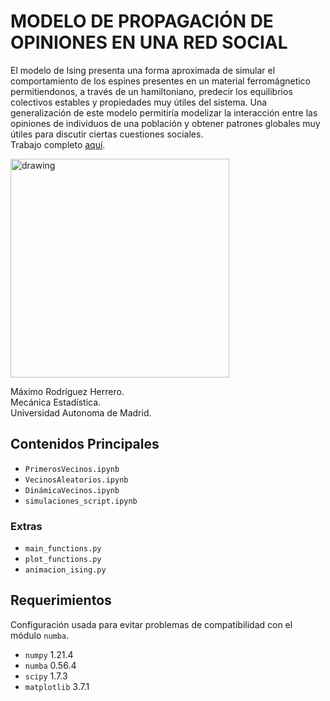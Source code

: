# MODELO DE PROPAGACIÓN DE OPINIONES EN UNA RED SOCIAL
El modelo de Ising presenta una forma aproximada de simular el comportamiento de los espines presentes en un material ferromágnetico permitiendonos, a través de un hamiltoniano, predecir los equilibrios colectivos estables y propiedades muy útiles del sistema. 
Una generalización de este modelo permitiría modelizar la interacción entre las opiniones de individuos de una población y obtener patrones globales muy útiles para discutir ciertas cuestiones sociales.\
Trabajo completo [aquí](https://github.com/MaximoRdz/GALAXY-MERGERS-TFG/blob/main/GALAXY_MERGERS_MAXIMO.pdf).

<img src="https://github.com/MaximoRdz/MODELO-ISING/blob/main/SIMULACIONES/ising_T_0.9_N_128.gif?raw=true" alt="drawing" width="350"/>

Máximo Rodríguez Herrero.\
Mecánica Estadística.\
Universidad Autonoma de Madrid.

## Contenidos Principales
- `PrimerosVecinos.ipynb`
- `VecinosAleatorios.ipynb`
- `DinámicaVecinos.ipynb`
- `simulaciones_script.ipynb` 

### Extras
- `main_functions.py`
- `plot_functions.py`
- `animacion_ising.py`

## Requerimientos
Configuración usada para evitar problemas de compatibilidad con el módulo `numba`.
- `numpy` 1.21.4
- `numba` 0.56.4
- `scipy` 1.7.3
- `matplotlib` 3.7.1
